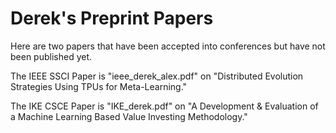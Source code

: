 # Derek's Preprint Papers

Here are two papers that have been accepted into conferences but have not been published yet. 

The IEEE SSCI Paper is "ieee_derek_alex.pdf" on "Distributed Evolution Strategies Using TPUs for Meta-Learning."

The IKE CSCE Paper is "IKE_derek.pdf" on "A Development & Evaluation of a Machine Learning Based Value Investing Methodology."
